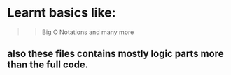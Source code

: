 # Learnt basics like: 
>> Big O Notations and many more

## also these files contains mostly logic parts more than the full code.